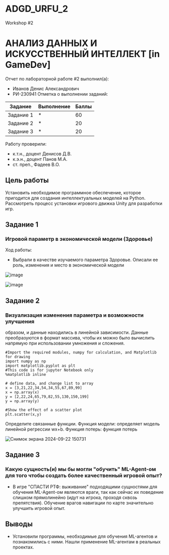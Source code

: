 # ADGD_URFU_2
Workshop #2

# АНАЛИЗ ДАННЫХ И ИСКУССТВЕННЫЙ ИНТЕЛЛЕКТ [in GameDev]
Отчет по лабораторной работе #2 выполнил(а):
- Иванов Денис Александрович
- РИ-230941
Отметка о выполнении заданий:

| Задание | Выполнение | Баллы |
| ------ | ------ | ------ |
| Задание 1 | * | 60 |
| Задание 2 | * | 20 |
| Задание 3 | * | 20 |

Работу проверили:
- к.т.н., доцент Денисов Д.В.
- к.э.н., доцент Панов М.А.
- ст. преп., Фадеев В.О.

## Цель работы
Установить необходимое программное обеспечение, которое пригодится для создания интеллектуальных моделей на Python. Рассмотреть процесс установки игрового движка Unity для разработки игр.

## Задание 1
### Игровой параметр в экономической модели (Здоровье)
Ход работы:
- Выбрали в качестве изучаемого параметра Здоровье. Описали ее роль, изменения и место в экономической модели

![image](https://github.com/user-attachments/assets/837d93c0-d3b4-41ae-80c5-7af778576ab5)

![image](https://github.com/user-attachments/assets/4a18bb24-6d66-4bd6-b6d0-d496f9690778)

## Задание 2
### Визуализация изменения параметра и возможности улучшения

образом, и данные находились в линейной зависимости. Данные преобразуются в формат массива, чтобы их можно было вычислить напрямую при использовании умножения и сложения.
```In [ ]:
#Import the required modules, numpy for calculation, and Matplotlib for drawing
import numpy as np
import matplotlib.pyplot as plt
#This code is for jupyter Notebook only
%matplotlib inline

# define data, and change list to array
x = [3,21,22,34,54,34,55,67,89,99]
x = np.array(x)
y = [2,22,24,65,79,82,55,130,150,199]
y = np.array(y)

#Show the effect of a scatter plot
plt.scatter(x,y)
```
Определите связанные функции. Функция модели: определяет модель линейной регрессии wx+b. Функция потерь: функция потерь

![Снимок экрана 2024-09-22 150731](https://github.com/user-attachments/assets/ae71babb-08eb-4ffd-a0a1-d692e99f1f9f)

## Задание 3
### Какую сущность(и) мы бы могли "обучить" ML-Agent-ом для того чтобы создать более качественный игровой опыт?

- В игре "СПАСТИ РТФ: выживание" подходящими сущностями для обучения ML-Agent-ом являются враги, так как сейчас их поведение слишком прямолинейно (идут на игрока, проходя сквозь препятствия). Обучение врагов навигации по карте значительно улучшить игровой опыт.

## Выводы

- Установили программы, необходимые для обучения ML-агентов и познакомились с ними. Нашли применение ML-агентам в реальных проектах.
